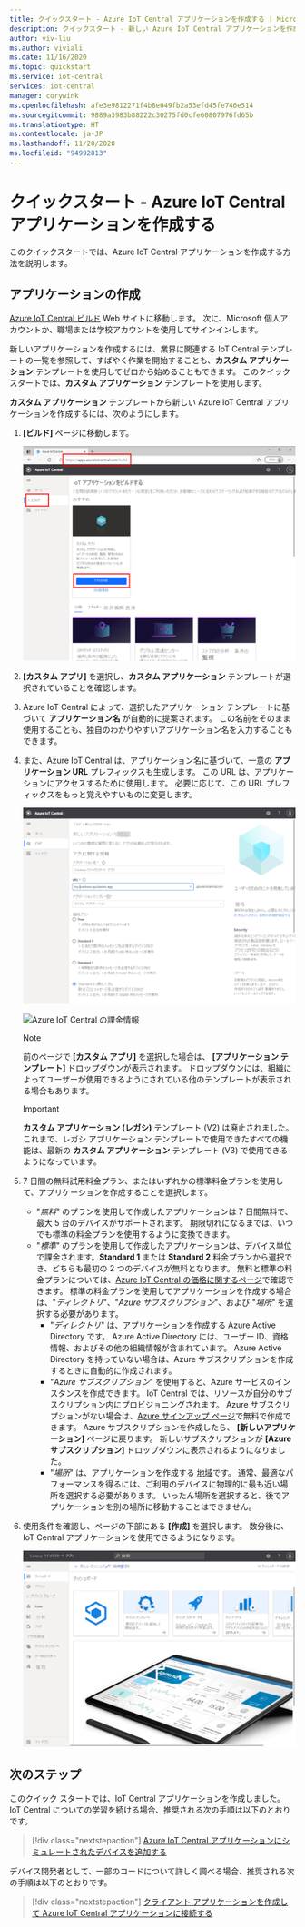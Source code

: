 ```yaml
---
title: クイックスタート - Azure IoT Central アプリケーションを作成する | Microsoft Docs
description: クイックスタート - 新しい Azure IoT Central アプリケーションを作成します。 無料プランまたはいずれかの標準料金プランを使用して、アプリケーションを作成します。
author: viv-liu
ms.author: viviali
ms.date: 11/16/2020
ms.topic: quickstart
ms.service: iot-central
services: iot-central
manager: corywink
ms.openlocfilehash: afe3e9812271f4b8e049fb2a53efd45fe746e514
ms.sourcegitcommit: 9889a3983b88222c30275fd0cfe60807976fd65b
ms.translationtype: HT
ms.contentlocale: ja-JP
ms.lasthandoff: 11/20/2020
ms.locfileid: "94992813"
---
```

# <a name="quickstart---create-an-azure-iot-central-application"></a>クイックスタート - Azure IoT Central アプリケーションを作成する

このクイックスタートでは、Azure IoT Central アプリケーションを作成する方法を説明します。

## <a name="create-an-application"></a>アプリケーションの作成

[Azure IoT Central ビルド](https://aka.ms/iotcentral) Web サイトに移動します。 次に、Microsoft 個人アカウントか、職場または学校アカウントを使用してサインインします。

新しいアプリケーションを作成するには、業界に関連する IoT Central テンプレートの一覧を参照して、すばやく作業を開始することも、**カスタム アプリケーション** テンプレートを使用してゼロから始めることもできます。 このクイックスタートでは、**カスタム アプリケーション** テンプレートを使用します。

**カスタム アプリケーション** テンプレートから新しい Azure IoT Central アプリケーションを作成するには、次のようにします。

1. **[ビルド]** ページに移動します。

    ![「IoT アプリケーションのビルド」ページ](media/quick-deploy-iot-central/iotcentralcreate-new-application.png)

1. **[カスタム アプリ]** を選択し、**カスタム アプリケーション** テンプレートが選択されていることを確認します。

1. Azure IoT Central によって、選択したアプリケーション テンプレートに基づいて **アプリケーション名** が自動的に提案されます。 この名前をそのまま使用することも、独自のわかりやすいアプリケーション名を入力することもできます。

1. また、Azure IoT Central は、アプリケーション名に基づいて、一意の **アプリケーション URL** プレフィックスも生成します。 この URL は、アプリケーションにアクセスするために使用します。 必要に応じて、この URL プレフィックスをもっと覚えやすいものに変更します。

    ![Azure IoT Central の [アプリケーションの作成] ページ](media/quick-deploy-iot-central/iotcentralcreate-custom.png)

    ![Azure IoT Central の課金情報](media/quick-deploy-iot-central/iotcentralcreate-billinginfo.png)

    > [!NOTE]
    > 前のページで **[カスタム アプリ]** を選択した場合は、 **[アプリケーション テンプレート]** ドロップダウンが表示されます。 ドロップダウンには、組織によってユーザーが使用できるようにされている他のテンプレートが表示される場合もあります。

    >[!IMPORTANT]
    >**カスタム アプリケーション (レガシ)** テンプレート (V2) は廃止されました。これまで、レガシ アプリケーション テンプレートで使用できたすべての機能は、最新の **カスタム アプリケーション** テンプレート (V3) で使用できるようになっています。

1. 7 日間の無料試用料金プラン、またはいずれかの標準料金プランを使用して、アプリケーションを作成することを選択します。

    - "*無料*" のプランを使用して作成したアプリケーションは 7 日間無料で、最大 5 台のデバイスがサポートされます。 期限切れになるまでは、いつでも標準の料金プランを使用するように変換できます。
    - "*標準*" のプランを使用して作成したアプリケーションは、デバイス単位で課金されます。**Standard 1** または **Standard 2** 料金プランから選択でき、どちらも最初の 2 つのデバイスが無料となります。 無料と標準の料金プランについては、[Azure IoT Central の価格に関するページ](https://azure.microsoft.com/pricing/details/iot-central/)で確認できます。 標準の料金プランを使用してアプリケーションを作成する場合は、"*ディレクトリ*"、"*Azure サブスクリプション*"、および "*場所*" を選択する必要があります。
        - "*ディレクトリ*" は、アプリケーションを作成する Azure Active Directory です。 Azure Active Directory には、ユーザー ID、資格情報、およびその他の組織情報が含まれています。 Azure Active Directory を持っていない場合は、Azure サブスクリプションを作成するときに自動的に作成されます。
        - "*Azure サブスクリプション*" を使用すると、Azure サービスのインスタンスを作成できます。 IoT Central では、リソースが自分のサブスクリプション内にプロビジョニングされます。 Azure サブスクリプションがない場合は、[Azure サインアップ ページ](https://aka.ms/createazuresubscription)で無料で作成できます。 Azure サブスクリプションを作成したら、 **[新しいアプリケーション]** ページに戻ります。 新しいサブスクリプションが **[Azure サブスクリプション]** ドロップダウンに表示されるようになりました。
        - "*場所*" は、アプリケーションを作成する [地域](https://azure.microsoft.com/global-infrastructure/geographies/)です。 通常、最適なパフォーマンスを得るには、ご利用のデバイスに物理的に最も近い場所を選択する必要があります。 いったん場所を選択すると、後でアプリケーションを別の場所に移動することはできません。

1. 使用条件を確認し、ページの下部にある **[作成]** を選択します。 数分後に、IoT Central アプリケーションを使用できるようになります。

    ![Azure IoT Central アプリケーション](media/quick-deploy-iot-central/iotcentral-application.png)

## <a name="next-steps"></a>次のステップ

このクイック スタートでは、IoT Central アプリケーションを作成しました。 IoT Central についての学習を続ける場合、推奨される次の手順は以下のとおりです。

> [!div class="nextstepaction"]
> [Azure IoT Central アプリケーションにシミュレートされたデバイスを追加する](./quick-create-simulated-device.md)

デバイス開発者として、一部のコードについて詳しく調べる場合、推奨される次の手順は以下のとおりです。
> [!div class="nextstepaction"]
> [クライアント アプリケーションを作成して Azure IoT Central アプリケーションに接続する](./tutorial-connect-device-nodejs.md)